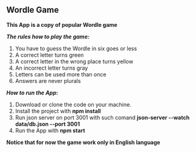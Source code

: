 ## Wordle Game ##

**This App is a copy of popular Wordle game**

***The rules how to play the game:*** 
1. You have to guess the Wordle in six goes or less
2. A correct letter turns green
3. A correct letter in the wrong place turns yellow
4. An incorrect letter turns gray
5. Letters can be used more than once
6. Answers are never plurals


***How to run the App*:**
1. Download or clone the code on your machine. 
2. Install the project with **npm install**
3. Run json server on port 3001 with such comand **json-server --watch data/db.json --port 3001**
4. Run the App with **npm start** 

**Notice that for now the game work only in English language**